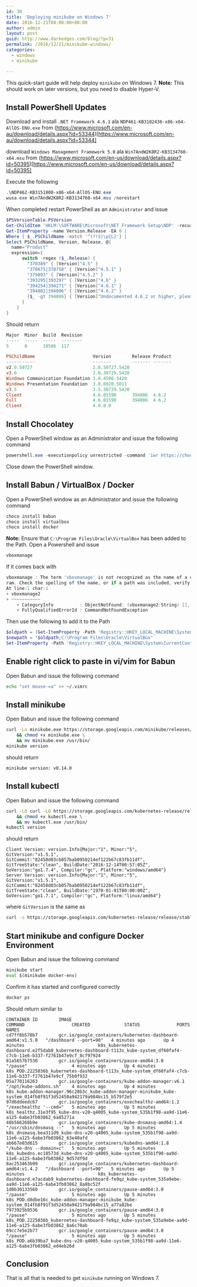 ```yaml
---
id: 30
title: 'Deploying minikube on Windows 7'
date: 2016-12-21T08:00:00+00:00
author: admin
layout: post
guid: http://www.darkedges.com/blog/?p=31
permalink: /2016/12/21/minikube-windows/
categories:
  - windows
  - minikube

---
```


This quick-start guide will help deploy `minikube` on Windows 7.
__**Note:**__ This should work on later versions, but you need to
disable Hyper-V.

<!-- more -->

## Install PowerShell Updates

Download and install `.NET Framework 4.6.1` ala `NDP461-KB3102436-x86-x64-AllOS-ENU.exe` from (https://www.microsoft.com/en-au/download/details.aspx?id=53344)[https://www.microsoft.com/en-au/download/details.aspx?id=53344]

download `Windows Management Framework 5.0` ala `Win7AndW2K8R2-KB3134760-x64.msu` from (https://www.microsoft.com/en-us/download/details.aspx?id=50395)[https://www.microsoft.com/en-us/download/details.aspx?id=50395]

Execute the following

```PowerShell
.\NDP462-KB3151800-x86-x64-AllOS-ENU.exe
wusa.exe Win7AndW2K8R2-KB3134760-x64.msu /norestart
```

When completed restart PowerShell as an `Administrator` and issue

```PowerShell
$PSVersionTable.PSVersion
Get-ChildItem 'HKLM:\SOFTWARE\Microsoft\NET Framework Setup\NDP' -recurse |
Get-ItemProperty -name Version,Release -EA 0 |
Where { $_.PSChildName -match '^(?!S)\p{L}'} |
Select PSChildName, Version, Release, @{
  name="Product"
  expression={
      switch -regex ($_.Release) {
        "378389" { [Version]"4.5" }
        "378675|378758" { [Version]"4.5.1" }
        "379893" { [Version]"4.5.2" }
        "393295|393297" { [Version]"4.6" }
        "394254|394271" { [Version]"4.6.1" }
        "394802|394806" { [Version]"4.6.2" }
        {$_ -gt 394806} { [Version]"Undocumented 4.6.2 or higher, please update script" }
      }
    }
}
```

Should return

```PowerShell
Major  Minor  Build  Revision
-----  -----  -----  --------
5      0      10586  117

PSChildName                      Version        Release Product
-----------                      -------        ------- -------
v2.0.50727                       2.0.50727.5420
v3.0                             3.0.30729.5420
Windows Communication Foundation 3.0.4506.5420
Windows Presentation Foundation  3.0.6920.5011
v3.5                             3.5.30729.5420
Client                           4.6.01590      394806  4.6.2
Full                             4.6.01590      394806  4.6.2
Client                           4.0.0.0

```

## Install Chocolatey

Open a PowerShell window as an Administrator and issue the following command

``` PowerShell
powershell.exe -executionpolicy unrestricted -command 'iwr https://chocolatey.org/install.ps1 -UseBasicParsing | iex'
```

Close down the PowerShell window.

## Install Babun / VirtualBox / Docker

Open a PowerShell window as an Administrator and issue the following command

``` PowerShell
choco install babun
choco install virtualbox
choco install docker
```

**Note:** Ensure that `C:\Program Files\Oracle\VirtualBox` has been added to the Path.
Open a Powershell and issue

``` PowerShell
vboxmanage
```

If it comes back with

```PowerShell
vboxmanage : The term 'vboxmanage' is not recognized as the name of a cmdlet, function, script file, or operable prog
ram. Check the spelling of the name, or if a path was included, verify that the path is correct and try again.
At line:1 char:1
+ vboxmanage2
+ ~~~~~~~~~~~
    + CategoryInfo          : ObjectNotFound: (vboxmanage2:String) [], CommandNotFoundException
    + FullyQualifiedErrorId : CommandNotFoundException
```

Then use the following to add it to the Path

```PowerShell
$oldpath = (Get-ItemProperty -Path 'Registry::HKEY_LOCAL_MACHINE\System\CurrentControlSet\Control\Session Manager\Environment' -Name PATH).path
$newpath = "$oldpath;C:\Program Files\Oracle\VirtualBox"
Set-ItemProperty -Path 'Registry::HKEY_LOCAL_MACHINE\System\CurrentControlSet\Control\Session Manager\Environment' -Name PATH –Value $newPath
```

## Enable right click to paste in vi/vim for Babun

Open Babun and issue the following command

```Bash
echo "set mouse-=a" >> ~/.vimrc
```

## Install minikube

Open Babun and issue the following command

```bash
curl -Lo minikube.exe https://storage.googleapis.com/minikube/releases/v0.14.0/minikube-windows-amd64.exe \
    && chmod +x minikube.exe \
    && mv minikube.exe /usr/bin/
minikube version
```

should return

```
minikube version: v0.14.0
```

## Install kubectl

Open Babun and issue the following command

``` bash
curl -LO curl -LO https://storage.googleapis.com/kubernetes-release/release/$(curl -s https://storage.googleapis.com/kubernetes-release/release/stable.txt)/bin/windows/amd64/kubectl.exe \
    && chmod +x kubectl.exe \
    && mv kubectl.exe /usr/bin/
kubectl version
```

should return

```
Client Version: version.Info{Major:"1", Minor:"5", GitVersion:"v1.5.1", GitCommit:"82450d03cb057bab0950214ef122b67c83fb11df", GitTreeState:"clean", BuildDate:"2016-12-14T00:57:05Z", GoVersion:"go1.7.4", Compiler:"gc", Platform:"windows/amd64"}
Server Version: version.Info{Major:"1", Minor:"5", GitVersion:"v1.5.1", GitCommit:"82450d03cb057bab0950214ef122b67c83fb11df", GitTreeState:"clean", BuildDate:"1970-01-01T00:00:00Z", GoVersion:"go1.7.1", Compiler:"gc", Platform:"linux/amd64"}
```

where `GitVersion` is the same as 

``` bash
curl -s https://storage.googleapis.com/kubernetes-release/release/stable.txt
```


## Start minikube and configure Docker Environment

Open Babun and issue the following command

```bash
minikube start
eval $(minikube docker-env)
```

Confirm it has started and configured correctly

``` bash
docker ps
```

Should return similar to

```
CONTAINER ID        IMAGE                                                        COMMAND                  CREATED             STATUS              PORTS               NAMES
cd7ff8b578b7        gcr.io/google_containers/kubernetes-dashboard-amd64:v1.5.0   "/dashboard --port=90"   4 minutes ago       Up 4 minutes                            k8s_kubernetes-dashboard.e2f5dab8_kubernetes-dashboard-t113s_kube-system_df60faf4-c7cb-11e6-b337-f2761b47e9cf_8cf97924
81a5657b7530        gcr.io/google_containers/pause-amd64:3.0                     "/pause"                 4 minutes ago       Up 4 minutes                            k8s_POD.2225036b_kubernetes-dashboard-t113s_kube-system_df60faf4-c7cb-11e6-b337-f2761b47e9cf_75b0f932
05a770116263        gcr.io/google-containers/kube-addon-manager:v6.1             "/opt/kube-addons.sh"    4 minutes ago       Up 4 minutes                            k8s_kube-addon-manager.96c28b3c_kube-addon-manager-minikube_kube-system_014fb8f91f3d52450a942179a984bc15_b579f2e5
97d6ddeedc67        gcr.io/google_containers/exechealthz-amd64:1.2               "/exechealthz '--cmd="   5 minutes ago       Up 5 minutes                            k8s_healthz.31e3f95_kube-dns-v20-q4005_kube-system_535b1f98-aa9d-11e6-a125-6abe3fb03862_6a85271a
48b566268b9e        gcr.io/google_containers/kube-dnsmasq-amd64:1.4              "/usr/sbin/dnsmasq --"   5 minutes ago       Up 5 minutes                            k8s_dnsmasq.bea311d9_kube-dns-v20-q4005_kube-system_535b1f98-aa9d-11e6-a125-6abe3fb03862_63e40afd
ab667e03d615        gcr.io/google_containers/kubedns-amd64:1.8                   "/kube-dns --domain=c"   5 minutes ago       Up 5 minutes                            k8s_kubedns.ec18573d_kube-dns-v20-q4005_kube-system_535b1f98-aa9d-11e6-a125-6abe3fb03862_9d57df9d
8ac253463b99        gcr.io/google_containers/kubernetes-dashboard-amd64:v1.4.2   "/dashboard --port=90"   5 minutes ago       Up 5 minutes                            k8s_kubernetes-dashboard.e7acdab9_kubernetes-dashboard-fe9qz_kube-system_535a9ebe-aa9d-11e6-a125-6abe3fb03862_8a8bc52f
1d0b30133560        gcr.io/google_containers/pause-amd64:3.0                     "/pause"                 5 minutes ago       Up 5 minutes                            k8s_POD.d8dbe16c_kube-addon-manager-minikube_kube-system_014fb8f91f3d52450a942179a984bc15_a77a82be
7973925b9536        gcr.io/google_containers/pause-amd64:3.0                     "/pause"                 5 minutes ago       Up 5 minutes                            k8s_POD.2225036b_kubernetes-dashboard-fe9qz_kube-system_535a9ebe-aa9d-11e6-a125-6abe3fb03862_8a6c70ab
69cc7e5e2b77        gcr.io/google_containers/pause-amd64:3.0                     "/pause"                 5 minutes ago       Up 5 minutes                            k8s_POD.a6b39ba7_kube-dns-v20-q4005_kube-system_535b1f98-aa9d-11e6-a125-6abe3fb03862_ed4eb26d
```

## Conclusion

That is all that is needed to get `minikube` running on Windows 7.
